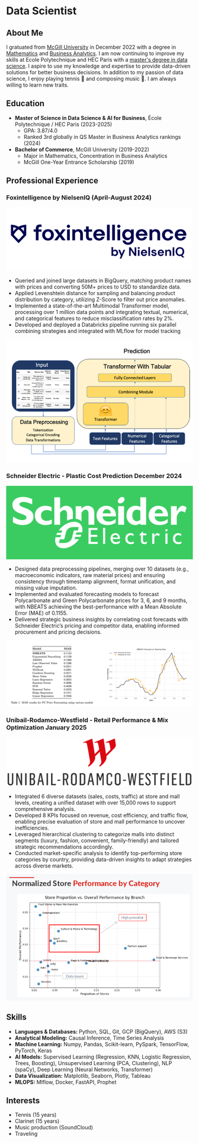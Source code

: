 # Data Scientist

**About Me**
------------

I gratuated from [McGill University](https://www.mcgill.ca/desautels/about/about-desautels/rankings) in December 2022 with a degree in [Mathematics](https://www.mcgill.ca/study/2024-2025/faculties/desautels/undergraduate/programs/bachelor-commerce-bcom-major-mathematics-and-statistics-management) and [Business Analytics](https://www.mcgill.ca/study/2024-2025/faculties/desautels/undergraduate/programs/bachelor-commerce-bcom-concentration-business-analytics). I am now continuing to improve my skills at Ecole Polytechnique and HEC Paris with a [master's degree in data science](https://programmes.polytechnique.edu/en/master/programs/data-science-for-business-joint-degree-with-hec). I aspire to use my knowledge and expertise to provide data-driven solutions for better business decisions. In addition to my passion of data science, I enjoy playing tennis 🎾 and composing music 🎵. I am always willing to learn new traits.

**Education**
------------

* **Master of Science in Data Science & AI for Business**, École Polytechnique / HEC Paris (2023-2025)
	+ GPA: 3.87/4.0
	+ Ranked 3rd globally in QS Master in Business Analytics rankings (2024)
* **Bachelor of Commerce**, McGill University (2019-2022)
	+ Major in Mathematics, Concentration in Business Analytics
	+ McGill One-Year Entrance Scholarship (2019)

**Professional Experience**
-------------------------

### Foxintelligence by NielsenIQ (April-August 2024)

![foxintelligence](docs/foxintelligence_by_nielseniq.png)

* Queried and joined large datasets in BigQuery, matching product names with prices and converting 50M+ prices to USD to standardize data.
* Applied Levenshtein distance for sampling and balancing product distribution by category, utilizing Z-Score to filter out price anomalies.
* Implemented a state-of-the-art Multimodal Transformer model, processing over 1 million data points and integrating textual, numerical, and categorical features to reduce misclassification rates by 2%.
* Developed and deployed a Databricks pipeline running six parallel combining strategies and integrated with MLflow for model tracking

![Multimodal Transformer](docs/multimodal_transformer.png)

### Schneider Electric - Plastic Cost Prediction	December 2024 

![Schneider Electric](docs/schneider_electric.png)

* Designed data preprocessing pipelines, merging over 10 datasets (e.g., macroeconomic indicators, raw material prices) and ensuring consistency through timestamp alignment, format unification, and missing value imputation.
* Implemented and evaluated forecasting models to forecast Polycarbonate and Green Polycarbonate prices for 3, 6, and 9 months, with NBEATS achieving the best-performance with a Mean Absolute Error (MAE) of 0.1155.
* Delivered strategic business insights by correlating cost forecasts with Schneider Electric’s pricing and competitor data, enabling informed procurement and pricing decisions.

![PolyCarbonate Price Forecasting](docs/schneider_electric_pc_price_forecasting.png)

### Unibail-Rodamco-Westfield - Retail Performance & Mix Optimization	January 2025 

![URW](docs/urw.png)

* Integrated 6 diverse datasets (sales, costs, traffic) at store and mall levels, creating a unified dataset with over 15,000 rows to support comprehensive analysis.
* Developed 8 KPIs focused on revenue, cost efficiency, and traffic flow, enabling precise evaluation of store and mall performance to uncover inefficiencies.
* Leveraged hierarchical clustering to categorize malls into distinct segments (luxury, fashion, convenient, family-friendly) and tailored strategic recommendations accordingly.
* Conducted market-specific analysis to identify top-performing store categories by country, providing data-driven insights to adapt strategies across diverse markets.

![Store Performance](docs/store_category_performance.png)

**Skills**
------------------------------
- **Languages & Databases:** Python, SQL, Git, GCP (BigQuery), AWS (S3)
- **Analytical Modeling:** Causal Inference, Time Series Analysis
- **Machine Learning:** Numpy, Pandas, Scikit-learn, PySpark, TensorFlow, PyTorch, Keras 
- **AI Models:** Supervised Learning (Regression, KNN, Logistic Regression, Trees, Boosting), Unsupervised Learning (PCA, Clustering), NLP (spaCy), Deep Learning (Neural Networks, Transformer)
- **Data Visualization:** Matplotlib, Seaborn, Plotly, Tableau
- **MLOPS:** Mlflow, Docker, FastAPI, Prophet

**Interests**
------------------------------

* Tennis (15 years)
* Clarinet (15 years)
* Music production (SoundCloud)
* Traveling
